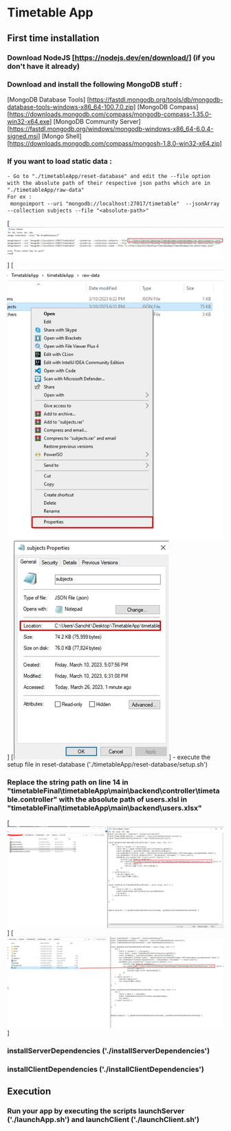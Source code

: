 # Timetable App

## First time installation

### Download NodeJS [https://nodejs.dev/en/download/] (if you don't have it already)
### Download and install the following MongoDB stuff : 
 [MongoDB Database Tools]  [https://fastdl.mongodb.org/tools/db/mongodb-database-tools-windows-x86_64-100.7.0.zip]
 [MongoDB Compass]  [https://downloads.mongodb.com/compass/mongodb-compass-1.35.0-win32-x64.exe]
 [MongoDB Community Server]  [https://fastdl.mongodb.org/windows/mongodb-windows-x86_64-6.0.4-signed.msi]
 [Mongo Shell] [https://downloads.mongodb.com/compass/mongosh-1.8.0-win32-x64.zip]

### If you want to load static data :
    - Go to "./timetableApp/reset-database" and edit the --file option with the absolute path of their respective json paths which are in "./timetableApp/raw-data"
    For ex :
     mongoimport --uri "mongodb://localhost:27017/timetable"  --jsonArray --collection subjects --file "<absolute-path>"
  [![1](./readmeResources/setupDatabase.jpg)]
  [![2](./readmeResources/2.jpg)]
  [![3](./readmeResources/3.jpg)]
    - execute the setup file in reset-database ('./timetableApp/reset-database/setup.sh')
    
### Replace the string path on line 14  in "timetableFinal\timetableApp\main\backend\controller\timetable.controller" with the absolute path of users.xlsl in "timetableFinal\timetableApp\main\backend\users.xlsx"

 [![4](./readmeResources/4.jpg)]
 [![5](./readmeResources/5.jpg)]
 
### installServerDependencies ('./installServerDependencies')
 
### installClientDependencies ('./installClientDependencies')
    
## Execution
### Run your app by executing the scripts launchServer ('./launchApp.sh') and launchClient ('./launchClient.sh')
